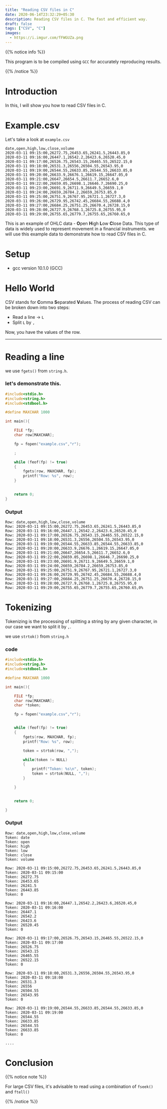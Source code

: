 ```yaml
---
title: "Reading CSV files in C"
date: 2020-06-14T23:32:29+05:30
description: Reading CSV files in C. The fast and efficient way.
draft: false
tags: ["CSV", "C"]
images:
  - https://i.imgur.com/fFWGUZa.png
---
```


{{% notice info %}}

This program is to be compiled using `GCC` for accurately reproducing results.

{{% /notice %}}

# Introduction

In this, I will show you how to read CSV files in C.

# Example.csv

Let's take a look at `example.csv`

```csv
date,open,high,low,close,volume
2020-03-11 09:15:00,26272.75,26453.65,26241.5,26443.85,0
2020-03-11 09:16:00,26447.1,26542.2,26423.6,26520.45,0
2020-03-11 09:17:00,26526.75,26543.15,26465.55,26522.15,0
2020-03-11 09:18:00,26531.3,26556,26504.55,26543.95,0
2020-03-11 09:19:00,26544.55,26633.85,26544.55,26633.85,0
2020-03-11 09:20:00,26633.9,26676.1,26619.15,26647.05,0
2020-03-11 09:21:00,26647,26654.5,26611.7,26652.6,0
2020-03-11 09:22:00,26659.05,26698.1,26646.7,26690.25,0
2020-03-11 09:23:00,26691.9,26711.9,26649.5,26659.1,0
2020-03-11 09:24:00,26659,26784.2,26659,26753.85,0
2020-03-11 09:25:00,26751.9,26767.95,26721.1,26727.3,0
2020-03-11 09:26:00,26729.95,26742.45,26684.55,26688.4,0
2020-03-11 09:27:00,26684.25,26751.25,26670.4,26728.15,0
2020-03-11 09:28:00,26727.9,26768.1,26725.8,26755.95,0
2020-03-11 09:29:00,26755.65,26779.7,26755.65,26760.65,0
```

This is an example of OHLC data - **O**pen **H**igh **L**ow **C**lose Data. This type of data is widely used to represent movement in a financial instruments. we will use this example data to demonstrate how to read CSV files in C.

# Setup

* gcc version 10.1.0 (GCC)

# Hello World

CSV stands for **C**omma **S**eparated **V**alues.
The process of reading CSV can be broken down into two steps:

* Read a line -> `L`
* Split `L` by `,`

Now, you have the values of the row.

---

# Reading a line

we use `fgets()` from `string.h`.


### let's demonstrate this.

```c
#include<stdio.h>
#include<string.h>
#include<stdbool.h>

#define MAXCHAR 1000

int main(){

    FILE *fp;
    char row[MAXCHAR];

    fp = fopen("example.csv","r");

    ;

    while (feof(fp) != true)
    {
        fgets(row, MAXCHAR, fp);
        printf("Row: %s", row);
    }
    

    return 0;
}

```


### Output

```output
Row: date,open,high,low,close,volume
Row: 2020-03-11 09:15:00,26272.75,26453.65,26241.5,26443.85,0
Row: 2020-03-11 09:16:00,26447.1,26542.2,26423.6,26520.45,0
Row: 2020-03-11 09:17:00,26526.75,26543.15,26465.55,26522.15,0
Row: 2020-03-11 09:18:00,26531.3,26556,26504.55,26543.95,0
Row: 2020-03-11 09:19:00,26544.55,26633.85,26544.55,26633.85,0
Row: 2020-03-11 09:20:00,26633.9,26676.1,26619.15,26647.05,0
Row: 2020-03-11 09:21:00,26647,26654.5,26611.7,26652.6,0
Row: 2020-03-11 09:22:00,26659.05,26698.1,26646.7,26690.25,0
Row: 2020-03-11 09:23:00,26691.9,26711.9,26649.5,26659.1,0
Row: 2020-03-11 09:24:00,26659,26784.2,26659,26753.85,0
Row: 2020-03-11 09:25:00,26751.9,26767.95,26721.1,26727.3,0
Row: 2020-03-11 09:26:00,26729.95,26742.45,26684.55,26688.4,0
Row: 2020-03-11 09:27:00,26684.25,26751.25,26670.4,26728.15,0
Row: 2020-03-11 09:28:00,26727.9,26768.1,26725.8,26755.95,0
Row: 2020-03-11 09:29:00,26755.65,26779.7,26755.65,26760.65,0%   
```

# Tokenizing

Tokenizing is the processing of splitting a string by any given character, in our case we want to split it by `,`.

we use `strtok()` from `string.h`

### code

```c
#include<stdio.h>
#include<string.h>
#include<stdbool.h>

#define MAXCHAR 1000

int main(){

    FILE *fp;
    char row[MAXCHAR];
    char *token;

    fp = fopen("example.csv","r");


    while (feof(fp) != true)
    {
        fgets(row, MAXCHAR, fp);
        printf("Row: %s", row);

        token = strtok(row, ",");

        while(token != NULL)
        {
            printf("Token: %s\n", token);
            token = strtok(NULL, ",");
        }

    }
    

    return 0;

}
```

### Output

```output
Row: date,open,high,low,close,volume
Token: date
Token: open
Token: high
Token: low
Token: close
Token: volume

Row: 2020-03-11 09:15:00,26272.75,26453.65,26241.5,26443.85,0
Token: 2020-03-11 09:15:00
Token: 26272.75
Token: 26453.65
Token: 26241.5
Token: 26443.85
Token: 0

Row: 2020-03-11 09:16:00,26447.1,26542.2,26423.6,26520.45,0
Token: 2020-03-11 09:16:00
Token: 26447.1
Token: 26542.2
Token: 26423.6
Token: 26520.45
Token: 0

Row: 2020-03-11 09:17:00,26526.75,26543.15,26465.55,26522.15,0
Token: 2020-03-11 09:17:00
Token: 26526.75
Token: 26543.15
Token: 26465.55
Token: 26522.15
Token: 0

Row: 2020-03-11 09:18:00,26531.3,26556,26504.55,26543.95,0
Token: 2020-03-11 09:18:00
Token: 26531.3
Token: 26556
Token: 26504.55
Token: 26543.95
Token: 0

Row: 2020-03-11 09:19:00,26544.55,26633.85,26544.55,26633.85,0
Token: 2020-03-11 09:19:00
Token: 26544.55
Token: 26633.85
Token: 26544.55
Token: 26633.85
Token: 0

....
```

# Conclusion

{{% notice note %}}

For large CSV files, it's advisable to read using a combination of `fseek()` and `ftell()`

{{% /notice %}}
